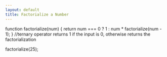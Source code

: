 ```yaml
---
layout: default
title: Factorialize a Number
---
```

function factorialize(num) {
  return num === 0 ? 1 : num * factorialize(num - 1);
}  //ternary operator returns 1 if the input is 0, otherwise returns the factorialization

factorialize(25);
